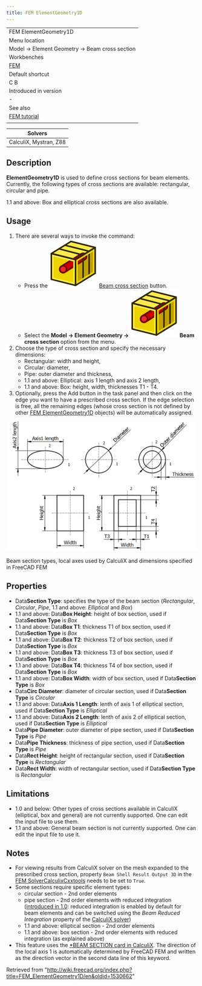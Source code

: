 ```yaml
---
title: FEM ElementGeometry1D
---
```


|                                               |
| --------------------------------------------- |
| FEM ElementGeometry1D                         |
| Menu location                                 |
| Model → Element Geometry → Beam cross section |
| Workbenches                                   |
| [FEM](/FEM_Workbench "FEM Workbench")         |
| Default shortcut                              |
| C B                                           |
| Introduced in version                         |
| -                                             |
| See also                                      |
| [FEM tutorial](/FEM_tutorial "FEM tutorial")  |
|                                               |

| Solvers                |
| ---------------------- |
| CalculiX, Mystran, Z88 |

## Description

**ElementGeometry1D** is used to define cross sections for beam elements. Currently, the following types of cross sections are available: rectangular, circular and pipe.

1.1 and above: Box and elliptical cross sections are also available.

## Usage

1. There are several ways to invoke the command:
   - Press the ![](/src/assets/images/FEM_ElementGeometry1D.svg) [Beam cross section](/FEM_ElementGeometry1D "FEM ElementGeometry1D") button.
   - Select the **Model → Element Geometry → ![](/src/assets/images/FEM_ElementGeometry1D.svg) Beam cross section** option from the menu.
2. Choose the type of cross section and specify the necessary dimensions:
   - Rectangular: width and height,
   - Circular: diameter,
   - Pipe: outer diameter and thickness,
   - 1.1 and above: Elliptical: axis 1 length and axis 2 length,
   - 1.1 and above: Box: height, width, thicknesses T1 - T4.
3. Optionally, press the Add button in the task panel and then click on the edge you want to have a prescribed cross section. If the edge selection is free, all the remaining edges (whose cross section is not defined by other [FEM ElementGeometry1D](/FEM_ElementGeometry1D "FEM ElementGeometry1D") objects) will be automatically assigned.

![](/src/assets/images/FEM_Beam_sections.PNG)

Beam section types, local axes used by CalculiX and dimensions specified in FreeCAD FEM

## Properties

- Data**Section Type**: specifies the type of the beam section (_Rectangular_, _Circular_, _Pipe_, 1.1 and above: _Elliptical_ and _Box_)
- 1.1 and above: Data**Box Height**: height of box section, used if Data**Section Type** is _Box_
- 1.1 and above: Data**Box T1**: thickness T1 of box section, used if Data**Section Type** is _Box_
- 1.1 and above: Data**Box T2**: thickness T2 of box section, used if Data**Section Type** is _Box_
- 1.1 and above: Data**Box T3**: thickness T3 of box section, used if Data**Section Type** is _Box_
- 1.1 and above: Data**Box T4**: thickness T4 of box section, used if Data**Section Type** is _Box_
- 1.1 and above: Data**Box Width**: width of box section, used if Data**Section Type** is _Box_
- Data**Circ Diameter**: diameter of circular section, used if Data**Section Type** is _Circular_
- 1.1 and above: Data**Axis 1 Length**: lenth of axis 1 of elliptical section, used if Data**Section Type** is _Elliptical_
- 1.1 and above: Data**Axis 2 Length**: lenth of axis 2 of elliptical section, used if Data**Section Type** is _Elliptical_
- Data**Pipe Diameter**: outer diameter of pipe section, used if Data**Section Type** is _Pipe_
- Data**Pipe Thickness**: thickness of pipe section, used if Data**Section Type** is _Pipe_
- Data**Rect Height**: height of rectangular section, used if Data**Section Type** is _Rectangular_
- Data**Rect Width**: width of rectangular section, used if Data**Section Type** is _Rectangular_

## Limitations

- 1.0 and below: Other types of cross sections available in CalculiX (elliptical, box and general) are not currently supported. One can edit the input file to use them.
- 1.1 and above: General beam section is not currently supported. One can edit the input file to use it.

## Notes

- For viewing results from CalculiX solver on the mesh expanded to the prescribed cross section, property `Beam Shell Result Output 3D` in the [FEM SolverCalculixCxxtools](/FEM_SolverCalculixCxxtools "FEM SolverCalculixCxxtools") needs to be set to `True`.
- Some sections require specific element types:
  - circular section - 2nd order elements
  - pipe section - 2nd order elements with reduced integration ([introduced in 1.0](/Release_notes_1.0 "Release notes 1.0"): reduced integration is enabled by default for beam elements and can be switched using the _Beam Reduced Integration_ property of the [CalculiX solver](/FEM_SolverCalculixCxxtools "FEM SolverCalculixCxxtools"))
  - 1.1 and above: elliptical section - 2nd order elements
  - 1.1 and above: box section - 2nd order elements with reduced integration (as explained above)
- This feature uses the [\*BEAM SECTION card in CalculiX](https://web.mit.edu/calculix_v2.7/CalculiX/ccx_2.7/doc/ccx/node162.html). The direction of the local axis 1 is automatically determined by FreeCAD FEM and written as the direction vector in the second data line of this keyword.

Retrieved from "<http://wiki.freecad.org/index.php?title=FEM_ElementGeometry1D/en&oldid=1530662>"
